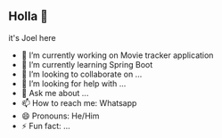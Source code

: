 ## Holla 👋
it's Joel here


- 🔭 I’m currently working on Movie tracker application
- 🌱 I’m currently learning Spring Boot
- 👯 I’m looking to collaborate on ...
- 🤔 I’m looking for help with ...
- 💬 Ask me about ...
- 📫 How to reach me: Whatsapp
- 😄 Pronouns: He/Him
- ⚡ Fun fact: ...

